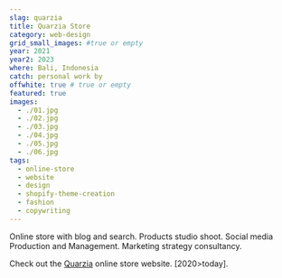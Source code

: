 ```yaml
---
slag: quarzia
title: Quarzia Store
category: web-design
grid_small_images: #true or empty
year: 2021
year2: 2023
where: Bali, Indonesia
catch: personal work by
offwhite: true # true or empty
featured: true
images:
  - ./01.jpg
  - ./02.jpg
  - ./03.jpg
  - ./04.jpg
  - ./05.jpg
  - ./06.jpg
tags:
  - online-store
  - website
  - design
  - shopify-theme-creation
  - fashion
  - copywriting
---
```


Online store with blog and search. Products studio shoot. Social media Production and Management.
Marketing strategy consultancy.

Check out the [Quarzia](https://quarzia.it?source=rokma.com) online store website.
[2020>today].
